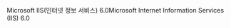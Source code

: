 <span data-ttu-id="ab057-101">Microsoft IIS(인터넷 정보 서비스) 6.0</span><span class="sxs-lookup"><span data-stu-id="ab057-101">Microsoft Internet Information Services (IIS) 6.0</span></span>